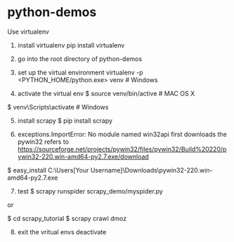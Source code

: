 # python-demos 
 
Use virtualenv 
 
1. install virtualenv 
pip install virtualenv 
 
2. go into the root directory of python-demos 
 
3. set up the virtual environment 
virtualenv -p <PYTHON_HOME/python.exe> venv # Windows 
 
4. activate the virtual env 
$ source venv/bin/active # MAC OS X 
 
$ venv\Scripts\activate # Windows 
 
5. install scrapy 
$ pip install scrapy 
 
6. exceptions.ImportError: No module named win32api 
first downloads the pywin32
refers to https://sourceforge.net/projects/pywin32/files/pywin32/Build%20220/pywin32-220.win-amd64-py2.7.exe/download 
 
$ easy_install C:\Users\[Your Username]\Downloads\pywin32-220.win-amd64-py2.7.exe 
 
7. test 
$ scrapy runspider scrapy_demo/myspider.py 
 
 or 
 
$ cd scrapy_tutorial 
$ scrapy crawl dmoz 
 
8. exit the vritual envs 
deactivate